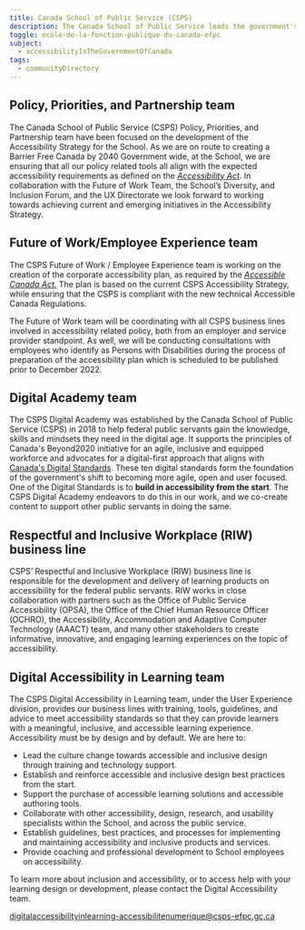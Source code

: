 ```yaml
---
title: Canada School of Public Service (CSPS)
description: The Canada School of Public Service leads the government's enterprise-wide approach to learning by providing a common, standardized curriculum that supports public servants through key career transitions, ensuring that they are equipped to serve Canadians with excellence. Multiple teams at the School support accessibility with the goal of creating a barrier free learning environment for its learners.
toggle: ecole-de-la-fonction-publique-du-canada-efpc
subject:
  - accessibilityInTheGovernmentOfCanada
tags:
  - communityDirectory
---
```


<div class="row wb-eqht gc-srvinfo">
<section class="col-md-6">
<h2 class="h4">Policy, Priorities, and Partnership team</h2>

The Canada School of Public Service (CSPS) Policy, Priorities, and Partnership team have been focused on the development of the Accessibility Strategy for the School. As we are on route to creating a Barrier Free Canada by 2040 Government wide, at the School, we are ensuring that all our policy related tools all align with the expected accessibility requirements as defined on the [_Accessibility Act_](https://laws-lois.justice.gc.ca/eng/acts/A-0.6/). In collaboration with the Future of Work Team, the School’s Diversity, and Inclusion Forum, and the UX Directorate we look forward to working towards achieving current and emerging initiatives in the Accessibility Strategy.

</section>
<section class="col-md-6">
<h2 class="h4">Future of Work/Employee Experience team</h2>

The CSPS Future of Work / Employee Experience team is working on the creation of the corporate accessibility plan, as required by the [_Accessible Canada Act._](https://laws-lois.justice.gc.ca/eng/acts/A-0.6/) The plan is based on the current CSPS Accessibility Strategy, while ensuring that the CSPS is compliant with the new technical Accessible Canada Regulations.

The Future of Work team will be coordinating with all CSPS business lines involved in accessibility related policy, both from an employer and service provider standpoint. As well, we will be conducting consultations with employees who identify as Persons with Disabilities during the process of preparation of the accessibility plan which is scheduled to be published prior to December 2022.

</section>
<section class="col-md-6">
<h2 class="h4">Digital Academy team</h2>

The CSPS Digital Academy was established by the Canada School of Public Service (CSPS) in 2018 to help federal public servants gain the knowledge, skills and mindsets they need in the digital age. It supports the principles of Canada's Beyond2020 initiative for an agile, inclusive and equipped workforce and advocates for a digital-first approach that aligns with [Canada's Digital Standards](https://www.canada.ca/en/government/system/digital-government/government-canada-digital-standards.html). These ten digital standards form the foundation of the government's shift to becoming more agile, open and user focused. One of the Digital Standards is to **build in accessibility from the start**. The CSPS Digital Academy endeavors to do this in our work, and we co-create content to support other public servants in doing the same.

</section>
<section class="col-md-6">
<h2 class="h4">Respectful and Inclusive Workplace (RIW) business line</h2>

CSPS’ Respectful and Inclusive Workplace (RIW) business line is responsible for the development and delivery of learning products on accessibility for the federal public servants. RIW works in close collaboration with partners such as the Office of Public Service Accessibility (OPSA), the Office of the Chief Human Resource Officer (OCHRO), the Accessibility, Accommodation and Adaptive Computer Technology (<abbr>AAACT</abbr>) team, and many other stakeholders to create informative, innovative, and engaging learning experiences on the topic of accessibility.

</section>
<section class="col-md-6">
<h2 class="h4">Digital Accessibility in Learning team</h2>

The CSPS Digital Accessibility in Learning team, under the User Experience division, provides our business lines with training, tools, guidelines, and advice to meet accessibility standards so that they can provide learners with a meaningful, inclusive, and accessible learning experience. Accessibility must be by design and by default. We are here to:

- Lead the culture change towards accessible and inclusive design through training and technology support.
- Establish and reinforce accessible and inclusive design best practices from the start.
- Support the purchase of accessible learning solutions and accessible authoring tools.
- Collaborate with other accessibility, design, research, and usability specialists within the School, and across the public service.
- Establish guidelines, best practices, and processes for implementing and maintaining accessibility and inclusive products and services.
- Provide coaching and professional development to School employees on accessibility.

To learn more about inclusion and accessibility, or to access help with your learning design or development, please contact the Digital Accessibility team.

<digitalaccessibilityinlearning-accessibilitenumerique@csps-efpc.gc.ca>

</section>
</div>
